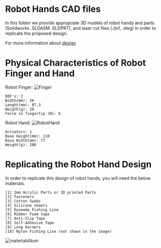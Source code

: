 # Robot Hands CAD files

In this folder we provide appropriate 3D models of robot hands and parts (Solidworks .SLDASM .SLDPRT), and 
laser cut files (.dxf, .dwg) in order to replicate the proposed design.

For more information about [design](http://www.openbionics.org/?page_id=38)

# Physical Characteristics of Robot Finger and Hand
Robot Finger:
![Finger](https://raw.github.com/zisi/openBionics/master/Pics/Finger.png)

    DOF's: 2
	Width(mm): 20
	Lenght(mm): 87.3
	Weigth(g): 20 
	Force in fingertip (N): 8
	
Robot Hand:
![RobotHand](https://raw.github.com/zisi/openBionics/master/Pics/pic4.png)
    
	Actuators: 1
	Base Height(mm): 110
	Base Width(mm): 77
	Weight(g): 280


# Replicating the Robot Hand Design

In order to replicate this design of robot hands, you will need the below materials.

    [1] 2mm Acrylic Parts or 3D printed Parts
	[2] Fasteners 
	[3] Cotton Swabs 
	[4] Silicone sheets 
	[5] Dyneema Fishing Line 
	[6] Rubber Foam tape 
	[7] Anti-Slip Tape 
	[8] Self-Adhesive Tape
	[9] Long Darners 
	[10] Nylon Fishing Line (not shown in the image)
	
![materialsNum](https://raw.github.com/zisi/openBionics/master/Pics/materialsNum.png)
	